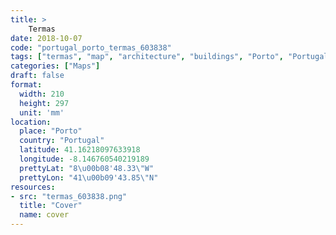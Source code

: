 ```yaml
---
title: > 
    Termas
date: 2018-10-07
code: "portugal_porto_termas_603838"
tags: ["termas", "map", "architecture", "buildings", "Porto", "Portugal"]
categories: ["Maps"]
draft: false
format:
  width: 210
  height: 297
  unit: 'mm'
location:
  place: "Porto"
  country: "Portugal"
  latitude: 41.16218097633918
  longitude: -8.146760540219189
  prettyLat: "8\u00b08'48.33\"W"
  prettyLon: "41\u00b09'43.85\"N"
resources:
- src: "termas_603838.png"
  title: "Cover"
  name: cover
---
```

